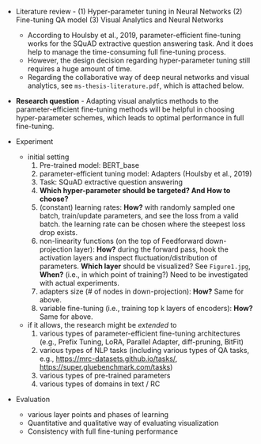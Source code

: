 - Literature review - (1) Hyper-parameter tuning in Neural Networks (2) Fine-tuning QA model (3) Visual Analytics and Neural Networks
  - According to Houlsby et al., 2019, parameter-efficient fine-tuning works for the SQuAD extractive question answering task. And it does help to manage the time-consuming full fine-tuning process.
  - However, the design decision regarding hyper-parameter tuning still requires a huge amount of time.
  - Regarding the collaborative way of deep neural networks and visual analytics, see `ms-thesis-literature.pdf`, which is attached below.
- **Research question** - Adapting visual analytics methods to the parameter-efficient fine-tuning methods will be helpful in choosing hyper-parameter schemes, which leads to optimal performance in full fine-tuning. 

- Experiment 
  - initial setting
    1. Pre-trained model: BERT_base
    2. parameter-efficient tuning model: Adapters (Houlsby et al., 2019)
    3. Task: SQuAD extractive question answering
    4. **Which hyper-parameter should be targeted? And How to choose?**
      1. (constant) learning rates: **How?** with randomly sampled one batch, train/update parameters, and see the loss from a valid batch. the learning rate can be chosen where the steepest loss drop exists.
      2. non-linearity functions (on the top of Feedforward down-projection layer): **How?** during the forward pass, hook the activation layers and inspect fluctuation/distribution of parameters. **Which layer** should be visualized? See `Figure1.jpg`, **When?** (i.e., in which point of training?) Need to be investigated with actual experiments.
      3. adapters size (# of nodes in down-projection): **How?** Same for above.
      4. variable fine-tuning (i.e., training top k layers of encoders): **How?** Same for above.
  - if it allows, the research might be *extended* to
    1. various types of parameter-efficient fine-tuning architectures (e.g., Prefix Tuning, LoRA, Parallel Adapter, diff-pruning, BitFit)
    2. various types of NLP tasks (including various types of QA tasks, e.g., https://mrc-datasets.github.io/tasks/, https://super.gluebenchmark.com/tasks)
    3. various types of pre-trained parameters
    4. various types of domains in text / RC
- Evaluation
  - various layer points and phases of learning
  - Quantitative and qualitative way of evaluating visualization
  - Consistency with full fine-tuning performance
